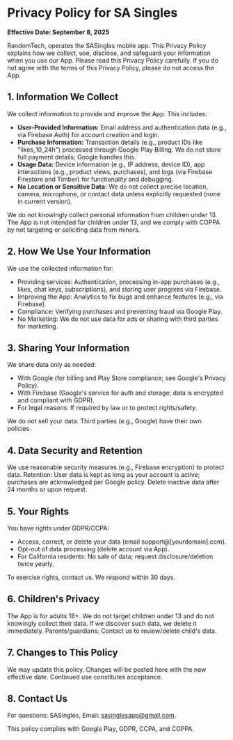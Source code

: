# Privacy Policy for SA Singles

**Effective Date: September 8, 2025**

RandomTech, operates the SASingles mobile app. This Privacy Policy explains how we collect, use, disclose, and safeguard your information when you use our App.
Please read this Privacy Policy carefully. If you do not agree with the terms of this Privacy Policy, please do not access the App.

## 1. Information We Collect

We collect information to provide and improve the App. This includes:

- **User-Provided Information:** Email address and authentication data (e.g., via Firebase Auth) for account creation and login.
- **Purchase Information:** Transaction details (e.g., product IDs like "likes_10_24h") processed through Google Play Billing. We do not store full payment details; Google handles this.
- **Usage Data:** Device information (e.g., IP address, device ID), app interactions (e.g., product views, purchases), and logs (via Firebase Firestore and Timber) for functionality and debugging.
- **No Location or Sensitive Data:** We do not collect precise location, camera, microphone, or contact data unless explicitly requested (none in current version).

We do not knowingly collect personal information from children under 13. The App is not intended for children under 13, and we comply with COPPA by not targeting or soliciting data from minors.

## 2. How We Use Your Information

We use the collected information for:

- Providing services: Authentication, processing in-app purchases (e.g., likes, chat keys, subscriptions), and storing user progress via Firebase.
- Improving the App: Analytics to fix bugs and enhance features (e.g., via Firebase).
- Compliance: Verifying purchases and preventing fraud via Google Play.
- No Marketing: We do not use data for ads or sharing with third parties for marketing.

## 3. Sharing Your Information

We share data only as needed:

- With Google (for billing and Play Store compliance; see Google's Privacy Policy).
- With Firebase (Google's service for auth and storage; data is encrypted and compliant with GDPR).
- For legal reasons: If required by law or to protect rights/safety.

We do not sell your data. Third parties (e.g., Google) have their own policies.

## 4. Data Security and Retention

We use reasonable security measures (e.g., Firebase encryption) to protect data. Retention: User data is kept as long as your account is active; purchases are acknowledged per Google policy. Delete inactive data after 24 months or upon request.

## 5. Your Rights

You have rights under GDPR/CCPA:

- Access, correct, or delete your data (email support@[yourdomain].com).
- Opt-out of data processing (delete account via App).
- For California residents: No sale of data; request disclosure/deletion twice yearly.

To exercise rights, contact us. We respond within 30 days.

## 6. Children's Privacy

The App is for adults 18+. We do not target children under 13 and do not knowingly collect their data. If we discover such data, we delete it immediately. Parents/guardians: Contact us to review/delete child's data.

## 7. Changes to This Policy

We may update this policy. Changes will be posted here with the new effective date. Continued use constitutes acceptance.

## 8. Contact Us

For questions: SASingles, Email: sasinglesapp@gmail.com.

This policy complies with Google Play, GDPR, CCPA, and COPPA.
